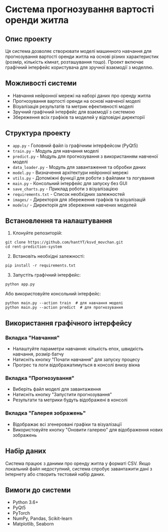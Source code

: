 # Система прогнозування вартості оренди житла

## Опис проекту

Ця система дозволяє створювати моделі машинного навчання для прогнозування вартості оренди житла на основі різних характеристик (розмір, кількість кімнат, розташування тощо). Проект включає графічний інтерфейс користувача для зручної взаємодії з моделлю.

## Можливості системи

- Навчання нейронної мережі на наборі даних про оренду житла
- Прогнозування вартості оренди на основі навченої моделі
- Візуалізація результатів та метрик ефективності моделі
- Зручний графічний інтерфейс для взаємодії з системою
- Збереження всіх графіків та моделей у відповідні директорії

## Структура проекту

- `app.py` - Головний файл із графічним інтерфейсом (PyQt5)
- `train.py` - Модуль для навчання моделі
- `predict.py` - Модуль для прогнозування з використанням навченої моделі
- `data_loader.py` - Модуль для завантаження та обробки даних
- `model.py` - Визначення архітектури нейронної мережі
- `utils.py` - Допоміжні функції для роботи з файлами та логування
- `main.py` - Консольний інтерфейс для запуску без GUI
- `save_charts.py` - Приклад роботи з візуалізацією
- `requirements.txt` - Список необхідних залежностей
- `images/` - Директорія для збереження графіків та візуалізацій
- `models/` - Директорія для збереження навчених моделей

## Встановлення та налаштування

1. Клонуйте репозиторій:
```
git clone https://github.com/hantYT/ksvd_movchan.git
cd rent-prediction-system
```

2. Встановіть необхідні залежності:
```
pip install -r requirements.txt
```

3. Запустіть графічний інтерфейс:
```
python app.py
```

Або використовуйте консольний інтерфейс:
```
python main.py --action train  # для навчання моделі
python main.py --action predict  # для прогнозування
```

## Використання графічного інтерфейсу

### Вкладка "Навчання"
- Налаштуйте параметри навчання: кількість епох, швидкість навчання, розмір батчу
- Натисніть кнопку "Почати навчання" для запуску процесу
- Прогрес та логи відображатимуться в консолі внизу вікна

### Вкладка "Прогнозування"
- Виберіть файл моделі для завантаження
- Натисніть кнопку "Запустити прогнозування"
- Результати та метрики будуть відображені в консолі

### Вкладка "Галерея зображень"
- Відображає всі згенеровані графіки та візуалізації
- Використовуйте кнопку "Оновити галерею" для відображення нових зображень

## Набір даних

Система працює з даними про оренду житла у форматі CSV. Якщо локальний файл недоступний, система спробує завантажити дані з Інтернету або створить тестовий набір даних.

## Вимоги до системи

- Python 3.6+
- PyQt5
- PyTorch
- NumPy, Pandas, Scikit-learn
- Matplotlib, Seaborn


